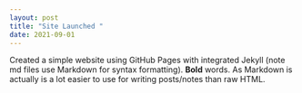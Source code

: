 ```yaml
--- 
layout: post 
title: "Site Launched " 
date: 2021-09-01 
--- 
```


Created a simple website using GitHub Pages with integrated Jekyll (note md files use Markdown for syntax 
formatting).  **Bold** words.  As Markdown is actually is a lot easier to use for writing posts/notes than raw 
HTML. 
